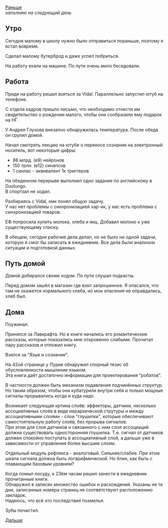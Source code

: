 [Раньше](2020.10.19.md)  
*заполняю на следующий день*
## Утро
Сегодня малому в школу нужно было отправиться пораньше, поэтому я встал вовремя.

Сделал малому бутерброд и даже успел побриться.

На работу ехали на машине. По пути очень мило беседовали.
## Работа
Придя на работу решил взяться за Vidal. Параллельно запустил ютуб на телефоне.

С отдела кадров пришло письмо, что необходимо отнести им свидетельство о рождении малого, чтобы они сообразили ему подарок на НГ.

У Андрея Глухова внезапно обнаружилась температура. После обеда он срулил домой. 

Начал смотреть лекцию на ютубе о переносе сознания на электронный носитель, вот некоторые цифры:  
 - 86 млрд. (е9) нейронов
 - 150 трлн. (е12) синапсов
 - 1 синпас - эквивалент 1к триггеров

На обеденном перерыве выполнил одно задание по английскому в Duolungo.  
В спортзал не ходил.

Разбираясь с Vidal, кмк понял общую задачу.  
У нас нет проблемы с синхронизацией хар-ик, у нас есть проблема с синхронизацией товаров.

ЕФ попросила купить молока, хлеба и яиц. Добавил молоко к уже существующему списку.

В обещем, сегодня рабочие дела делал, но не было ни одной задачи, которую я смог бы записать в ежедневник. Все дела были анализом ситуации и подготовкой данных.
## Путь домой
Домой добирался своим ходом. По пути слушал подкасты.

Перед домом зашёл в магазин где взял запрошенное. Я опасался, что там не окажется нормального хлеба, но мои опасения не оправдались, хлеб был.
## Дома
Поужинал.

Принялся за Лавкрафта. Но в книге начались его романтические рассказы, которые показались мне откровенно слабыми. Прочитал пару рассказов и отложил книгу.

Взялся за "Язык и сознание".  

На 42ой странице у Лурия обнаружил спорный тезис об обусловленности мышления языком.  
Эта книга даёт достаточно информации для проектирования "робатов".

В частности должен быть механизм подавления подчинённых структур. Но таким образом, чтобы они кубатурили внутри себя и только мощные сигналы прорывались когда и куда надо.

Возникает следующая кртина слоёв: эффекторы, датчики, несколько ассоциативных слоёв в виде иерархической струтуры и между ассоциативными слоями - слои "глушилки", которые обеспечивают самостоятельную работу слоёв, без прорыва сигналов.  
При этом для слоя датчиков и связанного с ним слоя ассоциаций должна существовать односторонняя глушилка. Т.е. сигнал от датчиков должен спокойно поступать в ассощиативный слой, а дальше уже в зависимости от управления более высшим слоем.

Отдельный модуль рефлекса - аналоговый. Сильнее/слабее. При этом шкала сигнала должна быть логарифмической. Но блин, как быть с плавающим базовым уровнем?

Когда помыл посуду, к 23ём часам решил занести в ежедневник прочитанные книги.  
Обнаружил в записях множество ошибок и расхождений. Указаны не те дни, записанные номера страниц не соответствуют расположению закладок.  
Надеюсь, что всё это последствия похмелья.

Зубы почистил.

[Дальше](2020.10.21.md)
